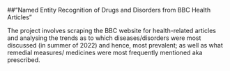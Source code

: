 ##“Named Entity Recognition of Drugs and Disorders from BBC Health Articles”

The project involves scraping the BBC website for health-related articles and analysing the trends as to which diseases/disorders were most discussed (in summer of 2022) and hence, most prevalent; as well as what remedial measures/ medicines were most frequently mentioned aka prescribed.  

